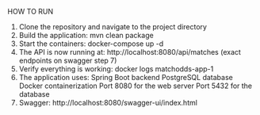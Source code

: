HOW TO RUN

1. Clone the repository and navigate to the project directory
2. Build the application: mvn clean package
3. Start the containers: docker-compose up -d
4. The API is now running at: http://localhost:8080/api/matches (exact endpoints on swagger step 7)
5. Verify everything is working: docker logs matchodds-app-1   
6. The application uses:
   Spring Boot backend
   PostgreSQL database
   Docker containerization
   Port 8080 for the web server
   Port 5432 for the database
7. Swagger: http://localhost:8080/swagger-ui/index.html
   

   

   

